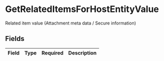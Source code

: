 # GetRelatedItemsForHostEntityValue

Related item value (Attachment meta data / Secure information)


## Fields

| Field       | Type        | Required    | Description |
| ----------- | ----------- | ----------- | ----------- |